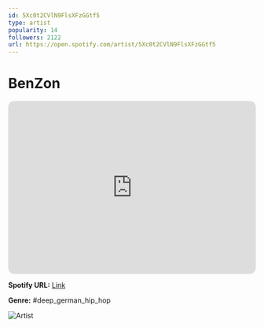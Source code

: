 ```yaml
---
id: 5Xc0t2CVlN9FlsXFzGGtf5
type: artist
popularity: 14
followers: 2122
url: https://open.spotify.com/artist/5Xc0t2CVlN9FlsXFzGGtf5
---
```

# BenZon

<iframe style="border-radius:12px" src="https://open.spotify.com/embed/artist/5Xc0t2CVlN9FlsXFzGGtf5" width="100%" height="352" frameBorder="0" allowfullscreen="" allow="autoplay; clipboard-write; encrypted-media; fullscreen; picture-in-picture" loading="lazy"></iframe>

**Spotify URL:** [Link](https://open.spotify.com/artist/5Xc0t2CVlN9FlsXFzGGtf5)

**Genre:**  #deep_german_hip_hop

![Artist](https://i.scdn.co/image/ab6761610000e5eb951712768df57359266193d6)

